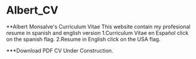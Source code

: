 # Albert_CV
**Albert Monsalve's Curriculum Vitae
This website contain my profesional resume in spanish and english version
1.Curriculum Vitae en Español click on the spanish flag.
2.Resume in English click on the USA flag.

***Download PDF CV
Under Construction.
